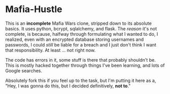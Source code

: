 # Mafia-Hustle

This is an **incomplete** Mafia Wars clone, stripped down to its absolute basics. It uses python, bcrypt, sqlalchemy, and flask. The *reason* it's not complete, is because, halfway through formulating what I wanted to do, I realized, even with an encrypted database storing usernames and passwords, I could *still* be liable for a breach and I just don't think I want that responsibility. At least ... not right now.

The code has errors in it, some stuff is there that probably shouldn't be. This is mostly hacked together through things I've been learning, and lots of Google searches. 

Absolutely fork this if you feel up to the task, but I'm putting it here as a, "Hey, I was gonna do this, but I decided definitively, **not to**."
